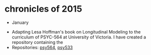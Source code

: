 chronicles of 2015
===

* January    
 - Adapting Lesa Hoffman's book on Longitudinal Modeling to the curriculum of PSYC-564 at University of Victoria. I have created a repository containing the 
 - Repositories: [psy564](), [psy533][psy533]
 
 
 [psy533]:https://github.com/andkov/psy533